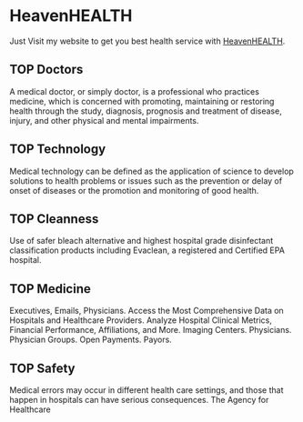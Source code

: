 # HeavenHEALTH

Just Visit my website to get you best health service with [HeavenHEALTH](https://heavenhealth.web.app/home).

## TOP Doctors

A medical doctor, or simply doctor, is a professional who practices medicine, which is concerned with promoting, maintaining or restoring health through the study, diagnosis, prognosis and treatment of disease, injury, and other physical and mental impairments.

## TOP Technology

Medical technology can be defined as the application of science to develop solutions to health problems or issues such as the prevention or delay of onset of diseases or the promotion and monitoring of good health.

## TOP Cleanness

Use of safer bleach alternative and highest hospital grade disinfectant classification products including Evaclean, a registered and Certified EPA hospital.

## TOP Medicine

Executives, Emails, Physicians. Access the Most Comprehensive Data on Hospitals and Healthcare Providers. Analyze Hospital Clinical Metrics, Financial Performance, Affiliations, and More. Imaging Centers. Physicians. Physician Groups. Open Payments. Payors.

## TOP Safety

Medical errors may occur in different health care settings, and those that happen in hospitals can have serious consequences. The Agency for Healthcare 

